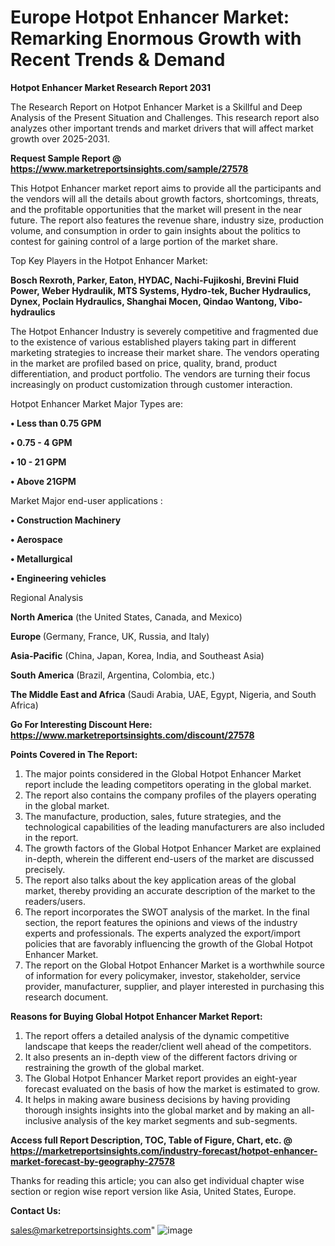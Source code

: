 # Europe Hotpot Enhancer Market: Remarking Enormous Growth with Recent Trends & Demand

<strong>Hotpot Enhancer Market Research Report 2031</strong>

The Research Report on Hotpot Enhancer Market is a Skillful and Deep Analysis of the Present Situation and Challenges. This research report also analyzes other important trends and market drivers that will affect market growth over 2025-2031.

<strong>Request Sample Report @ <a href=https://www.marketreportsinsights.com/sample/27578>https://www.marketreportsinsights.com/sample/27578</a></strong>

This Hotpot Enhancer market report aims to provide all the participants and the vendors will all the details about growth factors, shortcomings, threats, and the profitable opportunities that the market will present in the near future. The report also features the revenue share, industry size, production volume, and consumption in order to gain insights about the politics to contest for gaining control of a large portion of the market share.

Top Key Players in the Hotpot Enhancer Market:

<strong>Bosch Rexroth, Parker, Eaton, HYDAC, Nachi-Fujikoshi, Brevini Fluid Power, Weber Hydraulik, MTS Systems, Hydro-tek, Bucher Hydraulics, Dynex, Poclain Hydraulics, Shanghai Mocen, Qindao Wantong, Vibo-hydraulics</strong>

The Hotpot Enhancer Industry is severely competitive and fragmented due to the existence of various established players taking part in different marketing strategies to increase their market share. The vendors operating in the market are profiled based on price, quality, brand, product differentiation, and product portfolio. The vendors are turning their focus increasingly on product customization through customer interaction.

Hotpot Enhancer Market Major Types are:

<strong>• Less than 0.75 GPM

• 0.75 - 4 GPM

• 10 - 21 GPM

• Above 21GPM</strong>

Market Major end-user applications :

<strong>• Construction Machinery

• Aerospace

• Metallurgical

• Engineering vehicles</strong>

Regional Analysis

</u><strong><b>North America</b></strong> (the United States, Canada, and Mexico)

<strong><b>Europe </b></strong>(Germany, France, UK, Russia, and Italy)

<strong><b>Asia-Pacific</b></strong> (China, Japan, Korea, India, and Southeast Asia)

<strong><b>South America</b></strong> (Brazil, Argentina, Colombia, etc.)

<strong><b>The Middle East and Africa</b></strong> (Saudi Arabia, UAE, Egypt, Nigeria, and South Africa)

<strong>Go For Interesting Discount Here: <a href=https://www.marketreportsinsights.com/discount/27578>https://www.marketreportsinsights.com/discount/27578</a></strong>

<strong>Points Covered in The Report:</strong>
<ol>
  <li>The major points considered in the Global Hotpot Enhancer Market report include the leading competitors operating in the global market.</li>
  <li>The report also contains the company profiles of the players operating in the global market.</li>
  <li>The manufacture, production, sales, future strategies, and the technological capabilities of the leading manufacturers are also included in the report.</li>
  <li>The growth factors of the Global Hotpot Enhancer Market are explained in-depth, wherein the different end-users of the market are discussed precisely.</li>
  <li>The report also talks about the key application areas of the global market, thereby providing an accurate description of the market to the readers/users.</li>
  <li>The report incorporates the SWOT analysis of the market. In the final section, the report features the opinions and views of the industry experts and professionals. The experts analyzed the export/import policies that are favorably influencing the growth of the Global Hotpot Enhancer Market.</li>
  <li>The report on the Global Hotpot Enhancer Market is a worthwhile source of information for every policymaker, investor, stakeholder, service provider, manufacturer, supplier, and player interested in purchasing this research document.</li>
</ol>
<strong>Reasons for Buying Global Hotpot Enhancer Market Report:</strong>

<ol>
  <li>The report offers a detailed analysis of the dynamic competitive landscape that keeps the reader/client well ahead of the competitors.</li>
  <li>It also presents an in-depth view of the different factors driving or restraining the growth of the global market.</li>
  <li>The Global Hotpot Enhancer Market report provides an eight-year forecast evaluated on the basis of how the market is estimated to grow.</li>
  <li>It helps in making aware business decisions by having providing thorough insights insights into the global market and by making an all-inclusive analysis of the key market segments and sub-segments.</li>
</ol>
<strong>Access full Report Description, TOC, Table of Figure, Chart, etc. @ <a href=https://marketreportsinsights.com/industry-forecast/hotpot-enhancer-market-forecast-by-geography-27578>https://marketreportsinsights.com/industry-forecast/hotpot-enhancer-market-forecast-by-geography-27578</a></strong>


Thanks for reading this article; you can also get individual chapter wise section or region wise report version like Asia, United States, Europe.

<strong>Contact Us:</strong>

sales@marketreportsinsights.com"
![image](https://github.com/user-attachments/assets/70dc16f7-d05a-4c59-b422-29d6ece97a9b)
